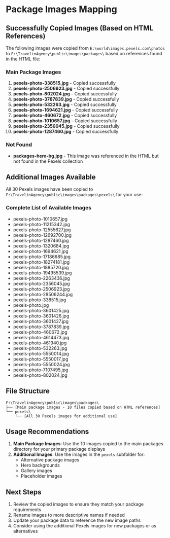 # Package Images Mapping

## Successfully Copied Images (Based on HTML References)

The following images were copied from `E:\world\images.pexels.com\photos` to `F:\TravelinAgency\public\images\packages\` based on references found in the HTML file:

### Main Package Images
1. **pexels-photo-338515.jpg** - Copied successfully
2. **pexels-photo-2506923.jpg** - Copied successfully  
3. **pexels-photo-802024.jpg** - Copied successfully
4. **pexels-photo-3787839.jpg** - Copied successfully
5. **pexels-photo-532263.jpg** - Copied successfully
6. **pexels-photo-1694621.jpg** - Copied successfully
7. **pexels-photo-460672.jpg** - Copied successfully
8. **pexels-photo-1010657.jpg** - Copied successfully
9. **pexels-photo-2356045.jpg** - Copied successfully
10. **pexels-photo-1287460.jpg** - Copied successfully

### Not Found
- **packages-hero-bg.jpg** - This image was referenced in the HTML but not found in the Pexels collection

## Additional Images Available

All 30 Pexels images have been copied to `F:\TravelinAgency\public\images\packages\pexels\` for your use:

### Complete List of Available Images
- pexels-photo-1010657.jpg
- pexels-photo-11215342.jpg
- pexels-photo-12555627.jpg
- pexels-photo-12692700.jpg
- pexels-photo-1287460.jpg
- pexels-photo-1320684.jpg
- pexels-photo-1694621.jpg
- pexels-photo-17186685.jpg
- pexels-photo-18274181.jpg
- pexels-photo-1885720.jpg
- pexels-photo-19495539.jpg
- pexels-photo-2263436.jpg
- pexels-photo-2356045.jpg
- pexels-photo-2506923.jpg
- pexels-photo-28506244.jpg
- pexels-photo-338515.jpg
- pexels-photo.jpg
- pexels-photo-3601425.jpg
- pexels-photo-3601426.jpg
- pexels-photo-3601427.jpg
- pexels-photo-3787839.jpg
- pexels-photo-460672.jpg
- pexels-photo-4614473.jpg
- pexels-photo-461940.jpg
- pexels-photo-532263.jpg
- pexels-photo-5550014.jpg
- pexels-photo-5550017.jpg
- pexels-photo-5550024.jpg
- pexels-photo-7107495.jpg
- pexels-photo-802024.jpg

## File Structure

```
F:\TravelinAgency\public\images\packages\
├── [Main package images - 10 files copied based on HTML references]
└── pexels\
    └── [All 30 Pexels images for additional use]
```

## Usage Recommendations

1. **Main Package Images**: Use the 10 images copied to the main packages directory for your primary package displays
2. **Additional Images**: Use the images in the `pexels` subfolder for:
   - Alternative package images
   - Hero backgrounds
   - Gallery images
   - Placeholder images

## Next Steps

1. Review the copied images to ensure they match your package requirements
2. Rename images to more descriptive names if needed
3. Update your package data to reference the new image paths
4. Consider using the additional Pexels images for new packages or as alternatives

